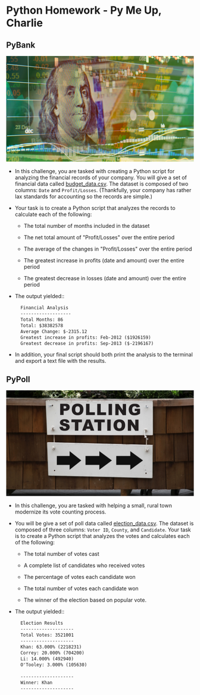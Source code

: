 # Python Homework - Py Me Up, Charlie

## PyBank

![Revenue](Images/revenue-per-lead.png)

* In this challenge, you are tasked with creating a Python script for analyzing the financial records of your company. You will give a set of financial data called [budget_data.csv](PyBank/Resources/budget_data.csv). The dataset is composed of two columns: `Date` and `Profit/Losses`. (Thankfully, your company has rather lax standards for accounting so the records are simple.)

* Your task is to create a Python script that analyzes the records to calculate each of the following:

  * The total number of months included in the dataset

  * The net total amount of "Profit/Losses" over the entire period

  * The average of the changes in "Profit/Losses" over the entire period

  * The greatest increase in profits (date and amount) over the entire period

  * The greatest decrease in losses (date and amount) over the entire period

* The output yielded::

  ```text
    Financial Analysis
    -------------------
    Total Months: 86
    Total: $38382578
    Average Change: $-2315.12
    Greatest increase in profits: Feb-2012 ($1926159)
    Greatest decrease in profits: Sep-2013 ($-2196167)
  ```

* In addition, your final script should both print the analysis to the terminal and export a text file with the results.

## PyPoll

![Vote Counting](Images/Vote_counting.png)

* In this challenge, you are tasked with helping a small, rural town modernize its vote counting process.

* You will be give a set of poll data called [election_data.csv](PyPoll/Resources/election_data.csv). The dataset is composed of three columns: `Voter ID`, `County`, and `Candidate`. Your task is to create a Python script that analyzes the votes and calculates each of the following:

  * The total number of votes cast

  * A complete list of candidates who received votes

  * The percentage of votes each candidate won

  * The total number of votes each candidate won

  * The winner of the election based on popular vote.

* The output yielded::

  ```text
	Election Results
	--------------------
	Total Votes: 3521001
	--------------------
	Khan: 63.000% (2218231)
	Correy: 20.000% (704200)
	Li: 14.000% (492940)
	O'Tooley: 3.000% (105630)
	
	--------------------
	Winner: Khan
	--------------------
  ```
